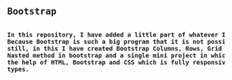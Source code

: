 <pre>
<h2>Bootstrap</h2>
<b>In this repository, I have added a little part of whatever I know about Bootstrap.
Because Bootstrap is such a big program that it is not possible to do it in one go. But
still, in this I have created Bootstrap Columns, Rows, Grid System, Bootstrap with flex box,
Nasted method in bootstrap and a single mini project in which I have created a custom navbar with
the help of HTML, Bootstrap and CSS which is fully responsive and runs smoothly on all screen
types.</b>
</pre>